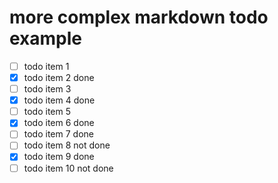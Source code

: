 # more complex markdown todo example

- [ ] todo item 1
- [x] todo item 2 done
- [ ] todo item 3
- [x] todo item 4 done
- [ ] todo item 5
- [x] todo item 6 done
- [ ] todo item 7 done
- [ ] todo item 8 not done
- [x] todo item 9 done
- [ ] todo item 10 not done
